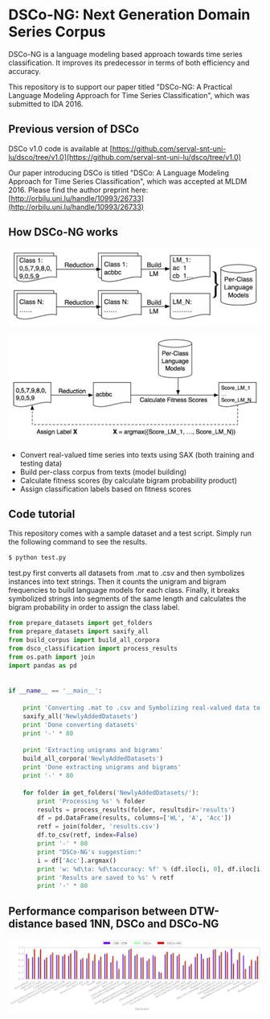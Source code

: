 # DSCo-NG: Next Generation Domain Series Corpus

DSCo-NG is a language modeling based approach towards time series classification. It improves its predecessor in terms of both efficiency and accuracy.

This repository is to support our paper titled "DSCo-NG: A Practical Language Modeling Approach for Time Series Classification", which was submitted to IDA 2016.

## Previous version of DSCo
DSCo v1.0 code is available at [https://github.com/serval-snt-uni-lu/dsco/tree/v1.0](https://github.com/serval-snt-uni-lu/dsco/tree/v1.0)

Our paper introducing DSCo is titled "DSCo: A Language Modeling Approach for Time Series Classification", which was accepted at MLDM 2016. Please find the author preprint here: [http://orbilu.uni.lu/handle/10993/26733](http://orbilu.uni.lu/handle/10993/26733)

## How DSCo-NG works

![Flowchart of training phase](fig/flowchart.png)

![Flowchart of classification phase](fig/flowchart-classification.png)

* Convert real-valued time series into texts using SAX (both training and testing data)
* Build per-class corpus from texts (model building)
* Calculate fitness scores (by calculate bigram probability product)
* Assign classification labels based on fitness scores

## Code tutorial

This repository comes with a sample dataset and a test script. Simply run the following command to see the results.

```bash
$ python test.py
```

test.py first converts all datasets from .mat to .csv and then symbolizes instances into text strings. Then it counts the unigram and bigram frequencies to build language models for each class. Finally, it breaks symbolized strings into segments of the same length and calculates the bigram probability in order to assign the class label.

```python
from prepare_datasets import get_folders
from prepare_datasets import saxify_all
from build_corpus import build_all_corpora
from dsco_classification import process_results
from os.path import join
import pandas as pd


if __name__ == '__main__':

    print 'Converting .mat to .csv and Symbolizing real-valued data to strings'
    saxify_all('NewlyAddedDatasets')
    print 'Done converting datasets'
    print '-' * 80

    print 'Extracting unigrams and bigrams'
    build_all_corpora('NewlyAddedDatasets')
    print 'Done extracting unigrams and bigrams'
    print '-' * 80

    for folder in get_folders('NewlyAddedDatasets/'):
        print 'Processing %s' % folder
        results = process_results(folder, resultsdir='results')
        df = pd.DataFrame(results, columns=['WL', 'A', 'Acc'])
        retf = join(folder, 'results.csv')
        df.to_csv(retf, index=False)
        print '-' * 80
        print "DSCo-NG's suggestion:"
        i = df['Acc'].argmax()
        print 'w: %d\ta: %d\taccuracy: %f' % (df.iloc[i, 0], df.iloc[i, 1], df.iloc[i, 2])
        print 'Results are saved to %s' % retf
        print '-' * 80
```


## Performance comparison between DTW-distance based 1NN, DSCo and DSCo-NG

![Comparison of DTW and DSCo classification accuracy](fig/comparison.png)
